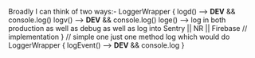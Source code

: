 Broadly I can think of two ways:-
LoggerWrapper {
    logd() --> __DEV__ && console.log()
    logv() --> __DEV__ && console.log()
    loge() --> log in both production as well as debug as well as log into Sentry || NR || Firebase
// implementation
}
// simple one just one method log which would do 
LoggerWrapper {
    logEvent() --> __DEV__ && console.log
}